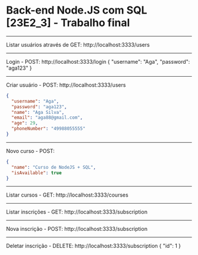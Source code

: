 # Back-end Node.JS com SQL [23E2_3] - Trabalho final

---

Listar usuários através de GET: http://localhost:3333/users

---   

Login - POST: http://localhost:3333/login
{
  "username": "Aga",
  "password": "aga123"
}

---

Criar usuário - POST: http://localhost:3333/users
```json
{
  "username": "Aga",
  "password": "aga123",
  "name": "Aga Silva",
  "email": "aga88@gmail.com",
  "age": 29,
  "phoneNumber": "49988055555"
}
```

---

Novo curso - POST: 
```json
{
  "name": "Curso de NodeJS + SQL",
  "isAvailable": true
}
```

---

Listar cursos - GET: http://localhost:3333/courses

---

Listar inscrições - GET: 
http://localhost:3333/subscription

----

Nova inscrição - POST: 
http://localhost:3333/subscription

---

Deletar inscrição - DELETE: http://localhost:3333/subscription
{
  "id": 1
}



